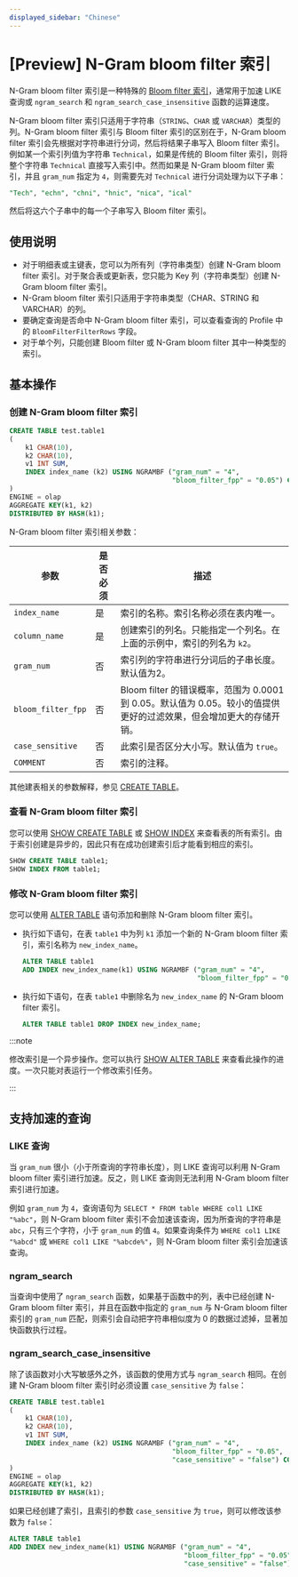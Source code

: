 ```yaml
---
displayed_sidebar: "Chinese"
---
```


# [Preview] N-Gram bloom filter 索引

N-Gram bloom filter 索引是一种特殊的 [Bloom filter 索引](./Bloomfilter_index.md)，通常用于加速 LIKE 查询或 `ngram_search` 和 `ngram_search_case_insensitive` 函数的运算速度。

N-Gram bloom filter 索引只适用于字符串（`STRING`、`CHAR` 或 `VARCHAR`）类型的列。N-Gram bloom filter 索引与 Bloom filter 索引的区别在于，N-Gram bloom filter 索引会先根据对字符串进行分词，然后将结果子串写入 Bloom filter 索引。例如某一个索引列值为字符串 `Technical`，如果是传统的 Bloom filter 索引，则将整个字符串 `Technical` 直接写入索引中。然而如果是 N-Gram bloom filter 索引，并且 `gram_num` 指定为 `4`，则需要先对 `Technical` 进行分词处理为以下子串：

```SQL
"Tech", "echn", "chni", "hnic", "nica", "ical"
```

然后将这六个子串中的每一个子串写入 Bloom filter 索引。

## 使用说明

- 对于明细表或主键表，您可以为所有列（字符串类型）创建 N-Gram bloom filter 索引。对于聚合表或更新表，您只能为 Key 列（字符串类型）创建 N-Gram bloom filter 索引。
- N-Gram bloom filter 索引只适用于字符串类型（CHAR、STRING 和 VARCHAR）的列。
- 要确定查询是否命中 N-Gram bloom filter 索引，可以查看查询的 Profile 中的 `BloomFilterFilterRows` 字段。
- 对于单个列，只能创建 Bloom filter 或 N-Gram bloom filter 其中一种类型的索引。

## 基本操作

### 创建 N-Gram bloom filter 索引

```SQL
CREATE TABLE test.table1
(
    k1 CHAR(10),
    k2 CHAR(10),
    v1 INT SUM,
    INDEX index_name (k2) USING NGRAMBF ("gram_num" = "4",
                                         "bloom_filter_fpp" = "0.05") COMMENT ''
)
ENGINE = olap
AGGREGATE KEY(k1, k2)
DISTRIBUTED BY HASH(k1);
```

N-Gram bloom filter 索引相关参数：

| 参数               | 是否必须 | 描述                                                         |
| ------------------ | -------- | ------------------------------------------------------------ |
| `index_name`       | 是       | 索引的名称。索引名称必须在表内唯一。                         |
| `column_name`      | 是       | 创建索引的列名。只能指定一个列名。在上面的示例中，索引的列名为 `k2`。 |
| `gram_num`         | 否       | 索引列的字符串进行分词后的子串长度。默认值为2。 |
| `bloom_filter_fpp` | 否       | Bloom filter 的错误概率，范围为 0.0001 到 0.05。默认值为 0.05。较小的值提供更好的过滤效果，但会增加更大的存储开销。 |
| `case_sensitive`   | 否       | 此索引是否区分大小写。默认值为 `true`。            |
| `COMMENT`          | 否       | 索引的注释。                                                 |

其他建表相关的参数解释，参见 [CREATE TABLE](../../sql-reference/sql-statements/data-definition/CREATE_TABLE.md)。

### 查看 N-Gram bloom filter 索引

您可以使用 [SHOW CREATE TABLE](../../sql-reference/sql-statements/data-manipulation/SHOW_CREATE_TABLE.md) 或 [SHOW INDEX](../../sql-reference/sql-statements/data-manipulation/SHOW_INDEX.md) 来查看表的所有索引。由于索引创建是异步的，因此只有在成功创建索引后才能看到相应的索引。

```SQL
SHOW CREATE TABLE table1;
SHOW INDEX FROM table1;
```

### 修改 N-Gram bloom filter 索引

您可以使用 [ALTER TABLE](../../sql-reference/sql-statements/data-definition/ALTER_TABLE.md) 语句添加和删除 N-Gram bloom filter 索引。

- 执行如下语句，在表 `table1` 中为列 `k1` 添加一个新的 N-Gram bloom filter 索引，索引名称为 `new_index_name`。

    ```SQL
    ALTER TABLE table1 
    ADD INDEX new_index_name(k1) USING NGRAMBF ("gram_num" = "4", 
                                                "bloom_filter_fpp" = "0.05") COMMENT '';
    ```

- 执行如下语句，在表 `table1` 中删除名为 `new_index_name` 的 N-Gram bloom filter 索引。

    ```SQL
    ALTER TABLE table1 DROP INDEX new_index_name;
    ```

:::note

修改索引是一个异步操作。您可以执行 [SHOW ALTER TABLE](../../sql-reference/sql-statements/data-manipulation/SHOW_ALTER.md) 来查看此操作的进度。一次只能对表运行一个修改索引任务。

:::

## 支持加速的查询

### LIKE 查询

当 `gram_num` 很小（小于所查询的字符串长度），则 LIKE 查询可以利用 N-Gram bloom filter 索引进行加速。反之，则 LIKE 查询则无法利用 N-Gram bloom filter 索引进行加速。

例如 `gram_num` 为 `4`，查询语句为 `SELECT * FROM table WHERE col1 LIKE "%abc"`，则 N-Gram bloom filter 索引不会加速该查询，因为所查询的字符串是 `abc`，只有三个字符，小于 `gram_num` 的值 `4`。如果查询条件为 `WHERE col1 LIKE "%abcd"` 或 `WHERE col1 LIKE "%abcde%"`，则 N-Gram bloom filter 索引会加速该查询。

### ngram_search

当查询中使用了 `ngram_search` 函数，如果基于函数中的列，表中已经创建 N-Gram bloom filter 索引，并且在函数中指定的 `gram_num` 与 N-Gram bloom filter 索引的 `gram_num` 匹配，则索引会自动把字符串相似度为 0 的数据过滤掉，显著加快函数执行过程。

### ngram_search_case_insensitive

除了该函数对小大写敏感外之外，该函数的使用方式与 `ngram_search` 相同。在创建 N-Gram bloom filter 索引时必须设置 `case_sensitive` 为 `false`：

```SQL
CREATE TABLE test.table1
(
    k1 CHAR(10),
    k2 CHAR(10),
    v1 INT SUM,
    INDEX index_name (k2) USING NGRAMBF ("gram_num" = "4",
                                         "bloom_filter_fpp" = "0.05",
                                         "case_sensitive" = "false") COMMENT ''
)
ENGINE = olap
AGGREGATE KEY(k1, k2)
DISTRIBUTED BY HASH(k1);
```

如果已经创建了索引，且索引的参数 `case_sensitive` 为 `true`，则可以修改该参数为 `false`：

```SQL
ALTER TABLE table1 
ADD INDEX new_index_name(k1) USING NGRAMBF ("gram_num" = "4",
                                            "bloom_filter_fpp" = "0.05",
                                            "case_sensitive" = "false") COMMENT '';
```
